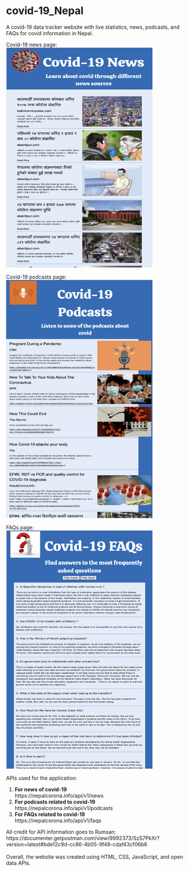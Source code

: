 # covid-19_Nepal

A covid-19 data tracker website with live statistics, news, podcasts, and FAQs for covid information in Nepal.<br>

Covid-19 news page:<br>
<img src = "images/covid-19%20news.png" height = "600" width = "400"><br>

Covid-19 podcasts page:<br>
<img src = "images/covid-19%20podcasts.png" height = "650" width = "400"><br>

FAQs page:<br>
<img src = "images/covid-19%20FAQs.png" height = "650" width = "400"><br>
<!-- alternative way to add the image: ![](images/find%20your%20lyrics.png) -->

APIs used for the application: 
<ol>
  <li> <b> For news of covid-19 </b> <br>
        https://nepalcorona.info/api/v1/news
  </li>
  <li> <b> For podcasts related to covid-19 </b> <br>
       https://nepalcorona.info/api/v1/podcasts
  </li>
  <li> <b> For FAQs related to covid-19 </b> <br>
       https://nepalcorona.info/api/v1/faqs
  </li>
</ol>
All credit for API information goes to Rumsan: https://documenter.getpostman.com/view/9992373/SzS7PkXr?version=latest#bde12c9d-cc86-4b05-9f48-cdaf43cf06b6 <br>

<br>
Overall, the website was created using HTML, CSS, JavaScript, and open data APIs.
